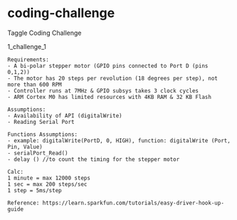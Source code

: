 # coding-challenge
Taggle Coding Challenge

1_challenge_1
    
    Requirements: 
    - A bi-polar stepper motor (GPIO pins connected to Port D (pins 0,1,2))
    - The motor has 20 steps per revolution (18 degrees per step), not more than 600 RPM
    - Controller runs at 7MHz & GPIO subsys takes 3 clock cycles 
    - ARM Cortex M0 has limited resources with 4KB RAM & 32 KB Flash

    Assumptions:
    - Availability of API (digitalWrite)
    - Reading Serial Port 

    Functions Assumptions: 
    - example: digitalWrite(PortD, 0, HIGH), function: digitalWrite (Port, Pin, Value)
    - serialPort_Read()
    - delay () //to count the timing for the stepper motor 

    Calc: 
    1 minute = max 12000 steps 
    1 sec = max 200 steps/sec
    1 step = 5ms/step
    
    Reference: https://learn.sparkfun.com/tutorials/easy-driver-hook-up-guide



